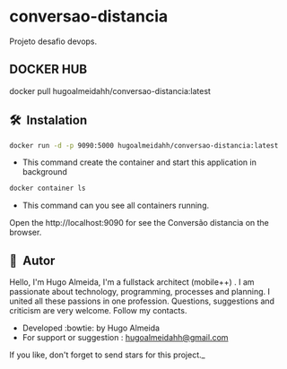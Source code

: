# conversao-distancia
Projeto desafio devops.


## DOCKER HUB
docker pull hugoalmeidahh/conversao-distancia:latest


## 🛠️&nbsp; Instalation
```bash
docker run -d -p 9090:5000 hugoalmeidahh/conversao-distancia:latest
```
- This command create the container and start this application in background

```bash
docker container ls
``` 
- This command can you see all containers running.

Open the http://localhost:9090 for see the Conversão distancia on the browser.


## 🦸&nbsp; Autor
Hello, I'm Hugo Almeida, I'm a fullstack architect (mobile++) . I am passionate about technology, programming, processes and planning. I united all these passions in one profession. Questions, suggestions and criticism are very welcome. Follow my contacts.
- Developed :bowtie: by Hugo Almeida
- For support or suggestion : hugoalmeidahh@gmail.com

If you like, don't forget to send stars for this project._